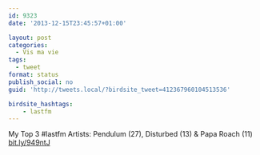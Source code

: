 ```yaml
---
id: 9323
date: '2013-12-15T23:45:57+01:00'

layout: post
categories:
  - Vis ma vie
tags:
  - tweet
format: status
publish_social: no
guid: 'http://tweets.local/?birdsite_tweet=412367960104513536'

birdsite_hashtags:
    - lastfm
---
```


My Top 3 #lastfm Artists: Pendulum (27), Disturbed (13) &amp; Papa Roach (11) [bit.ly/949ntJ](http://bit.ly/949ntJ)
